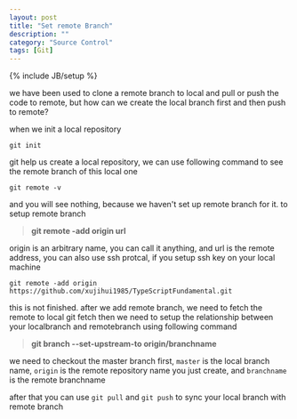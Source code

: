```yaml
---
layout: post
title: "Set remote Branch"
description: ""
category: "Source Control"
tags: [Git]
---
```

{% include JB/setup %}

we have been used to clone a remote branch to local and pull or push the code to remote, but how can we create the local branch first and then push to remote?

when we init a local repository

	git init

git help us create a local repository, we can use following command to see the remote branch of this local one

	git remote -v

and you will see nothing, because we haven't set up remote branch for it.
to setup remote branch
>**git remote -add origin url**

origin is an arbitrary name, you can call it anything, and url is the remote address, you can also use ssh protcal, if you setup ssh key on your local machine


	git remote -add origin https://github.com/xujihui1985/TypeScriptFundamental.git

this is not finished.
after we add remote branch, 
we need to fetch the remote to local
	git fetch
then we need to setup the relationship between your localbranch and remotebranch using following command
>**git branch --set-upstream-to origin/branchname**

we need to checkout the master branch first, `master` is the local branch name, `origin` is the remote repository name you just create, and `branchname` is the remote branchname

after that you can use `git pull` and `git push` to sync your local branch with remote branch




